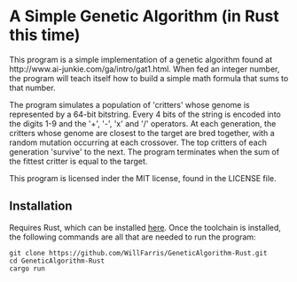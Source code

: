# A Simple Genetic Algorithm (in Rust this time)

<p>This program is a simple implementation of a genetic algorithm found at <br> http://www.ai-junkie.com/ga/intro/gat1.html. When fed an integer number, the program will teach itself how to build a simple math formula that sums to that number. </p>

<p>The program simulates a population of 'critters' whose genome is represented by a 64-bit bitstring. Every 4 bits of the string is encoded into the digits 1-9 and the '+', '-', 'x' and '/' operators. At each generation, the critters whose genome are closest to the target are bred together, with a random mutation occurring at each crossover. The top critters of each generation 'survive' to the next. The program terminates when the sum of the fittest critter is equal to the target.</p>

<p>This program is licensed inder the MIT license, found in the LICENSE file.</p>

## Installation
Requires Rust, which can be installed [here](https://www.rust-lang.org/tools/install). Once the toolchain is installed, the following commands are all that are needed to run the program:

```
git clone https://github.com/WillFarris/GeneticAlgorithm-Rust.git
cd GeneticAlgorithm-Rust
cargo run
```